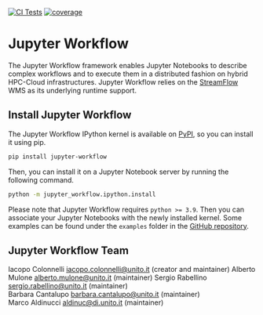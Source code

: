 [![CI Tests](https://github.com/alpha-unito/jupyter-workflow/actions/workflows/ci-tests.yml/badge.svg?branch=master)](https://github.com/alpha-unito/jupyter-workflow/actions/workflows/ci-tests.yml)
[![coverage](https://codecov.io/gh/alpha-unito/jupyter-workflow/branch/master/graph/badge.svg?token=2024K42B7O)](https://codecov.io/gh/alpha-unito/jupyter-workflow)

# Jupyter Workflow

The Jupyter Workflow framework enables Jupyter Notebooks to describe complex workflows and to execute them in a distributed fashion on hybrid HPC-Cloud infrastructures. Jupyter Workflow relies on the [StreamFlow](https://github.com/alpha-unito/streamflow) WMS as its underlying runtime support.

## Install Jupyter Workflow

The Jupyter Workflow IPython kernel is available on [PyPI](https://pypi.org/project/jupyter-workflow/), so you can install it using pip.

```bash
pip install jupyter-workflow
```

Then, you can install it on a Jupyter Notebook server by running the following command.

```bash
python -m jupyter_workflow.ipython.install
```

Please note that Jupyter Workflow requires `python >= 3.9`. Then you can associate your Jupyter Notebooks with the newly installed kernel. Some examples can be found under the `examples` folder in the [GitHub repository](https://github.com/alpha-unito/jupyter-workflow).

## Jupyter Workflow Team

Iacopo Colonnelli <iacopo.colonnelli@unito.it> (creator and maintainer) 
Alberto Mulone <alberto.mulone@unito.it> (maintainer)
Sergio Rabellino <sergio.rabellino@unito.it> (maintainer)  
Barbara Cantalupo <barbara.cantalupo@unito.it> (maintainer)  
Marco Aldinucci <aldinuc@di.unito.it> (maintainer)  
